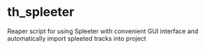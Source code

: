 # th_spleeter

Reaper script for using Spleeter with convenient GUI interface and automatically import spleeted tracks into project 
